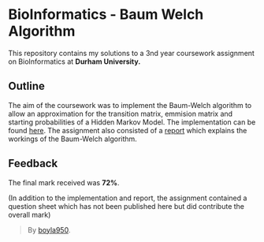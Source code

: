 # BioInformatics - Baum Welch Algorithm

This repository contains my solutions to a 3nd year coursework assignment on BioInformatics at **Durham University.**

## Outline

The aim of the coursework was to implement the Baum-Welch algorithm to allow an approximation for the transition matrix, emmision matrix and starting probabilities of a Hidden Markov Model. The implementation can be found [here](https://github.com/boyla950/bioinformatics_coursework/blob/main/baum-welch.py). The assignment also consisted of a [report](https://github.com/boyla950/bioinformatics_coursework/blob/main/report.py) which explains the workings of the Baum-Welch algorithm.

## Feedback
The final mark received was **72%**.

(In addition to the implementation and report, the assignment contained a question sheet which has not been published here but did contribute the overall mark)

> By [boyla950](https://github.com/boyla950).
